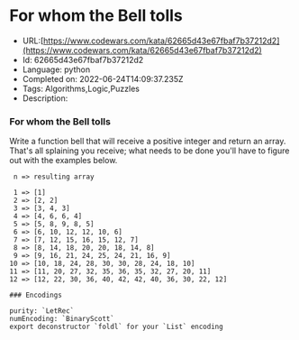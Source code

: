 # For whom the Bell tolls

 - URL:[https://www.codewars.com/kata/62665d43e67fbaf7b37212d2](https://www.codewars.com/kata/62665d43e67fbaf7b37212d2)
 - Id: 62665d43e67fbaf7b37212d2
 - Language: python
 - Completed on: 2022-06-24T14:09:37.235Z
 - Tags: Algorithms,Logic,Puzzles
 - Description:
### For whom the Bell tolls

Write a function bell that will receive a positive integer and return an array. That's all splaining you receive; what needs to be done you'll have to figure out with the examples below.

```
 n => resulting array

 1 => [1]
 2 => [2, 2]
 3 => [3, 4, 3]
 4 => [4, 6, 6, 4]
 5 => [5, 8, 9, 8, 5]
 6 => [6, 10, 12, 12, 10, 6]
 7 => [7, 12, 15, 16, 15, 12, 7]
 8 => [8, 14, 18, 20, 20, 18, 14, 8]
 9 => [9, 16, 21, 24, 25, 24, 21, 16, 9]
10 => [10, 18, 24, 28, 30, 30, 28, 24, 18, 10]
11 => [11, 20, 27, 32, 35, 36, 35, 32, 27, 20, 11]
12 => [12, 22, 30, 36, 40, 42, 42, 40, 36, 30, 22, 12]
```

~~~if:lambdacalc
### Encodings

purity: `LetRec`  
numEncoding: `BinaryScott`  
export deconstructor `foldl` for your `List` encoding  
~~~
